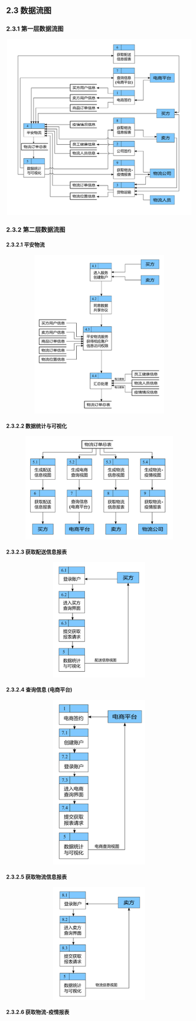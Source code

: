## 2.3 数据流图
### 2.3.1 第一层数据流图

<p float="left" align="center">
  <img src="/gallery/level-1.png" width ="500" /> 
</p>

### 2.3.2 第二层数据流图
#### 2.3.2.1 平安物流

<p float="left" align="center">
  <img src="/gallery/level-2.1.png" width ="350" /> 
</p>

#### 2.3.2.2 数据统计与可视化

<p float="left" align="center">
  <img src="/gallery/level-2.2.png" width ="400" /> 
</p>

#### 2.3.2.3 获取配送信息报表

<p float="left" align="center">
  <img src="/gallery/level-2.3.png" width ="250" /> 
</p>

#### 2.3.2.4 查询信息 (电商平台)

<p float="left" align="center">
  <img src="/gallery/level-2.4.png" width ="250" /> 
</p>

#### 2.3.2.5 获取物流信息报表

<p float="left" align="center">
  <img src="/gallery/level-2.5.png" width ="250" /> 
</p>

#### 2.3.2.6 获取物流-疫情报表

